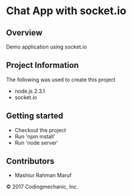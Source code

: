 # Chat App with socket.io

## Overview

Demo application using socket.io

## Project Information

The following was used to create this project

* node.js 2.3.1
* socket.io 

## Getting started

* Checkout the project 
* Run 'npm install'
* Run 'node server'

## Contributors

* Mashiur Rahman Maruf


&copy; 2017 Codingmechanic, Inc.